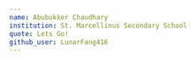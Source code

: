 ```yaml
---
name: Abubukker Chaudhary
institution: St. Marcellinus Secondary School
quote: Lets Go!
github_user: LunarFang416
---
```


